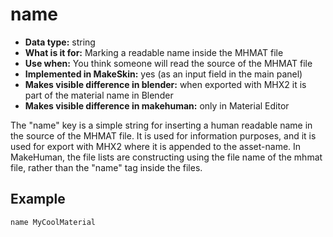 # name

* __Data type:__ string
* __What is it for:__ Marking a readable name inside the MHMAT file
* __Use when:__ You think someone will read the source of the MHMAT file
* __Implemented in MakeSkin:__ yes (as an input field in the main panel)
* __Makes visible difference in blender:__ when exported with MHX2 it is part of the material name in Blender
* __Makes visible difference in makehuman:__ only in Material Editor

The "name" key is a simple string for inserting a human readable name in the source of the MHMAT file. It is used for
information purposes, and it is used for export with MHX2 where it is appended to the asset-name. In MakeHuman, the file lists are constructing using the file name
of the mhmat file, rather than the "name" tag inside the files.

## Example

    name MyCoolMaterial 



